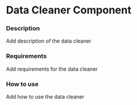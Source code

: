 # Data Cleaner Component
### Description
Add description of the data cleaner 
### Requirements
Add requirements for the data cleaner 
### How to use
Add how to use the data cleaner
